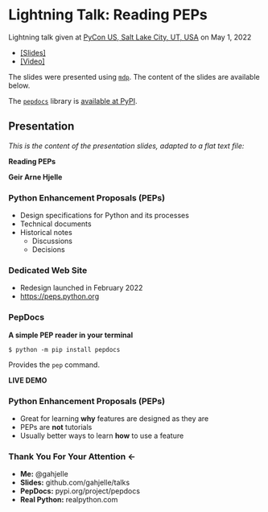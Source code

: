 # Lightning Talk: Reading PEPs

Lightning talk given at [PyCon US, Salt Lake City, UT, USA](https://us.pycon.org/2022/) on May 1, 2022

- [ [Slides] ](20220501_peps.md)
- [ [Video] ](https://youtu.be/tF5SD-JlGo4?t=16m22s)

The slides were presented using [`mdp`](https://github.com/visit1985/mdp). The content of the slides are available below.

The [`pepdocs`](https://github.com/gahjelle/pepdocs) library is [available at PyPI](https://pypi.org/project/pepdocs/).


## Presentation

_This is the content of the presentation slides, adapted to a flat text file:_


**Reading PEPs**

**Geir Arne Hjelle**

### Python Enhancement Proposals (PEPs)

- Design specifications for Python and its processes
- Technical documents
- Historical notes
    - Discussions
    - Decisions

### Dedicated Web Site

- Redesign launched in February 2022
- https://peps.python.org


### PepDocs

**A simple PEP reader in your terminal**

```
$ python -m pip install pepdocs
```

Provides the `pep` command.

**LIVE DEMO**

### Python Enhancement Proposals (PEPs)

- Great for learning **why** features are designed as they are
- PEPs are **not** tutorials
- Usually better ways to learn **how** to use a feature

### Thank You For Your Attention <-

- **Me:** @gahjelle
- **Slides:** github.com/gahjelle/talks
- **PepDocs:** pypi.org/project/pepdocs
- **Real Python:** realpython.com
